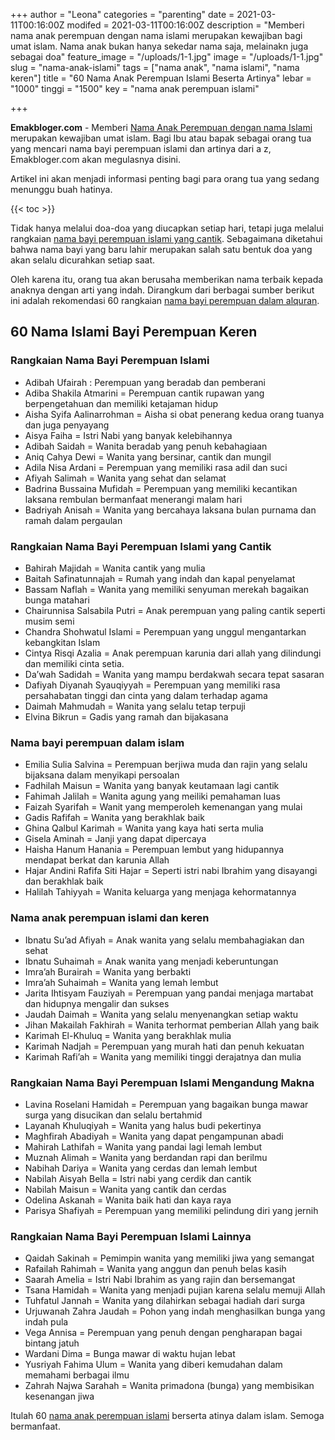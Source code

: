 +++
author = "Leona"
categories = "parenting"
date = 2021-03-11T00:16:00Z
modifed = 2021-03-11T00:16:00Z
description = "Memberi nama anak perempuan dengan nama islami merupakan kewajiban bagi umat islam. Nama anak bukan hanya sekedar nama saja, melainakn juga sebagai doa"
feature_image = "/uploads/1-1.jpg"
image = "/uploads/1-1.jpg"
slug = "nama-anak-islami"
tags = ["nama anak", "nama islami", "nama keren"]
title = "60 Nama Anak Perempuan Islami Beserta Artinya"
lebar = "1000"
tinggi = "1500"
key = "nama anak perempuan islami"

+++

**Emakbloger.com** - Memberi [Nama Anak Perempuan dengan nama Islami](/tags/nama-islami) merupakan kewajiban umat islam. Bagi Ibu atau bapak sebagai orang tua yang mencari nama bayi perempuan islami dan artinya dari a z, Emakbloger.com akan megulasnya disini.

Artikel ini akan menjadi informasi penting bagi para orang tua yang sedang menunggu buah hatinya.

{{< toc >}}

Tidak hanya melalui doa-doa yang diucapkan setiap hari, tetapi juga melalui rangkaian [nama bayi perempuan islami yang cantik](/tags/nama-islami). Sebagaimana diketahui bahwa nama bayi yang baru lahir merupakan salah satu bentuk doa yang akan selalu dicurahkan setiap saat.

Oleh karena itu, orang tua akan berusaha memberikan nama terbaik kepada anaknya dengan arti yang indah. Dirangkum dari berbagai sumber berikut ini adalah rekomendasi 60 rangkaian [nama bayi perempuan dalam alquran](/tags/nama-anak).

## 60 Nama Islami Bayi Perempuan Keren

### Rangkaian Nama Bayi Perempuan Islami

- Adibah Ufairah : Perempuan yang beradab dan pemberani
- Adiba Shakila Atmarini = Perempuan cantik rupawan yang berpengetahuan dan memiliki ketajaman hidup
- Aisha Syifa Aalinarrohman = Aisha si obat penerang kedua orang tuanya dan juga penyayang
- Aisya Faiha = Istri Nabi yang banyak kelebihannya
- Adibah Saidah = Wanita beradab yang penuh kebahagiaan
- Aniq Cahya Dewi = Wanita yang bersinar, cantik dan mungil
- Adila Nisa Ardani = Perempuan yang memiliki rasa adil dan suci
- Afiyah Salimah = Wanita yang sehat dan selamat
- Badrina Bussaina Mufidah = Perempuan yang memiliki kecantikan laksana rembulan bermanfaat menerangi malam hari
- Badriyah Anisah = Wanita yang bercahaya laksana bulan purnama dan ramah dalam pergaulan

### Rangkaian Nama Bayi Perempuan Islami yang Cantik

- Bahirah Majidah = Wanita cantik yang mulia
- Baitah Safinatunnajah = Rumah yang indah dan kapal penyelamat
- Bassam Naflah = Wanita yang memiliki senyuman merekah bagaikan bunga matahari
- Chairunnisa Salsabila Putri = Anak perempuan yang paling cantik seperti musim semi
- Chandra Shohwatul Islami = Perempuan yang unggul mengantarkan kebangkitan Islam
- Cintya Risqi Azalia = Anak perempuan karunia dari allah yang dilindungi dan memiliki cinta setia.
- Da’wah Sadidah = Wanita yang mampu berdakwah secara tepat sasaran
- Dafiyah Diyanah Syauqiyyah = Perempuan yang memiliki rasa persahabatan tinggi dan cinta yang dalam terhadap agama
- Daimah Mahmudah = Wanita yang selalu tetap terpuji
- Elvina Bikrun = Gadis yang ramah dan bijakasana

### Nama bayi perempuan dalam islam

- Emilia Sulia Salvina = Perempuan berjiwa muda dan rajin yang selalu bijaksana dalam menyikapi persoalan
- Fadhilah Maisun = Wanita yang banyak keutamaan lagi cantik
- Fahimah Jalilah = Wanita agung yang meiliki pemahaman luas
- Faizah Syarifah = Wanit yang memperoleh kemenangan yang mulai
- Gadis Rafifah = Wanita yang berakhlak baik
- Ghina Qalbul Karimah = Wanita yang kaya hati serta mulia
- Gisela Aminah = Janji yang dapat dipercaya
- Haisha Hanum Hanania = Perempuan lembut yang hidupannya mendapat berkat dan karunia Allah
- Hajar Andini Rafifa Siti Hajar = Seperti istri nabi Ibrahim yang disayangi dan berakhlak baik
- Halilah Tahiyyah = Wanita keluarga yang menjaga kehormatannya

### Nama anak perempuan islami dan keren

- Ibnatu Su’ad Afiyah = Anak wanita yang selalu membahagiakan dan sehat
- Ibnatu Suhaimah = Anak wanita yang menjadi keberuntungan
- Imra’ah Burairah = Wanita yang berbakti
- Imra’ah Suhaimah = Wanita yang lemah lembut
- Jarita Ihtisyam Fauziyah = Perempuan yang pandai menjaga martabat dan hidupnya mengalir dan sukses
- Jaudah Daimah = Wanita yang selalu menyenangkan setiap waktu
- Jihan Makailah Fakhirah = Wanita terhormat pemberian Allah yang baik
- Karimah El-Khuluq = Wanita yang berakhlak mulia
- Karimah Nadjah = Perempuan yang murah hati dan penuh kekuatan
- Karimah Rafi’ah = Wanita yang memiliki tinggi derajatnya dan mulia

### Rangkaian Nama Bayi Perempuan Islami Mengandung Makna

- Lavina Roselani Hamidah = Perempuan yang bagaikan bunga mawar surga yang disucikan dan selalu bertahmid
- Layanah Khuluqiyah = Wanita yang halus budi pekertinya
- Maghfirah Abadiyah = Wanita yang dapat pengampunan abadi
- Mahirah Lathifah = Wanita yang pandai lagi lemah lembut
- Muznah Alimah = Wanita yang berdandan rapi dan berilmu
- Nabihah Dariya = Wanita yang cerdas dan lemah lembut
- Nabilah Aisyah Bella = Istri nabi yang cerdik dan cantik
- Nabilah Maisun = Wanita yang cantik dan cerdas
- Odelina Askanah = Wanita baik hati dan kaya raya
- Parisya Shafiyah = Perempuan yang memiliki pelindung diri yang jernih

### Rangkaian Nama Bayi Perempuan Islami Lainnya

- Qaidah Sakinah = Pemimpin wanita yang memiliki jiwa yang semangat
- Rafailah Rahimah = Wanita yang anggun dan penuh belas kasih
- Saarah Amelia = Istri Nabi Ibrahim as yang rajin dan bersemangat
- Tsana Hamidah = Wanita yang menjadi pujian karena selalu memuji Allah
- Tuhfatul Jannah = Wanita yang dilahirkan sebagai hadiah dari surga
- Urjuwanah Zahra Jaudah = Pohon yang indah menghasilkan bunga yang indah pula
- Vega Annisa = Perempuan yang penuh dengan pengharapan bagai bintang jatuh
- Wardani Dima = Bunga mawar di waktu hujan lebat
- Yusriyah Fahima Ulum = Wanita yang diberi kemudahan dalam memahami berbagai ilmu
- Zahrah Najwa Sarahah = Wanita primadona (bunga) yang membisikan kesenangan jiwa

Itulah 60 [nama anak perempuan islami](/tags/nama-keren) berserta atinya dalam islam. Semoga bermanfaat.
